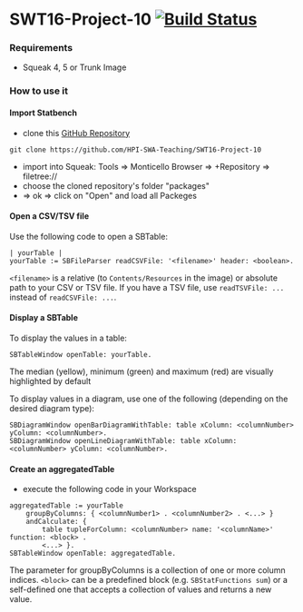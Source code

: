 # SWT16-Project-10 [![Build Status](https://travis-ci.org/HPI-SWA-Teaching/SWT16-Project-10.svg?branch=master)](https://travis-ci.org/HPI-SWA-Teaching/SWT16-Project-10)

### Requirements
- Squeak 4, 5 or Trunk Image

### How to use it
#### Import Statbench
- clone this [GitHub Repository](https://github.com/HPI-SWA-Teaching/SWT16-Project-10)
```
git clone https://github.com/HPI-SWA-Teaching/SWT16-Project-10
```
- import into Squeak: Tools => Monticello Browser => +Repository => filetree://
- choose the cloned repository's folder "packages"
- => ok => click on "Open" and load all Packeges

#### Open a CSV/TSV file
Use the following code to open a SBTable:
```
| yourTable |
yourTable := SBFileParser readCSVFile: '<filename>' header: <boolean>.
```
`<filename>` is a relative (to `Contents/Resources` in the image) or absolute path to your CSV or TSV file.
If you have a TSV file, use `readTSVFile: ...` instead of `readCSVFile: ...`.

#### Display a SBTable
To display the values in a table:
```
SBTableWindow openTable: yourTable.
```
The median (yellow), minimum (green) and maximum (red) are visually highlighted by default

To display values in a diagram, use one of the following (depending on the desired diagram type):
```
SBDiagramWindow openBarDiagramWithTable: table xColumn: <columnNumber> yColumn: <columnNumber>.
SBDiagramWindow openLineDiagramWithTable: table xColumn: <columnNumber> yColumn: <columnNumber>.
```

#### Create an aggregatedTable
- execute the following code in your Workspace
```
aggregatedTable := yourTable
	groupByColumns: { <columnNumber1> . <columnNumber2> . <...> }
	andCalculate: {
		table tupleForColumn: <columnNumber> name: '<columnName>' function: <block> .
		<...> }.
SBTableWindow openTable: aggregatedTable.
```
The parameter for groupByColumns is a collection of one or more column indices.
`<block>` can be a predefined block (e.g. `SBStatFunctions sum`) or a self-defined one that accepts a collection of values and returns a new value.